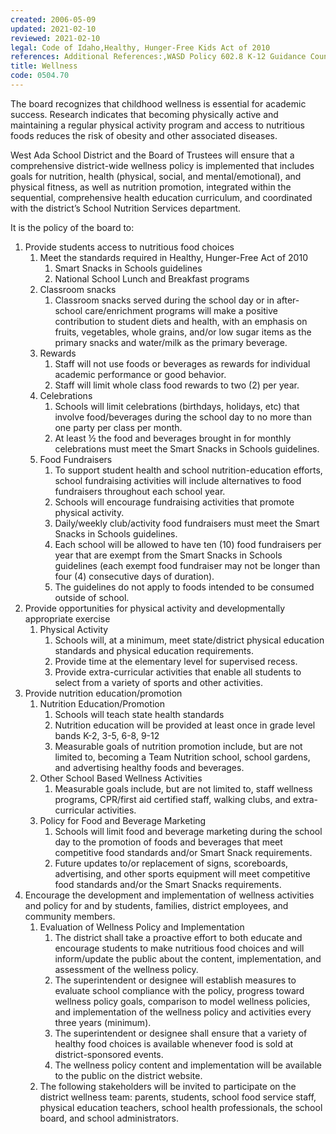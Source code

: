 ```yaml
---
created: 2006-05-09
updated: 2021-02-10
reviewed: 2021-02-10
legal: Code of Idaho,Healthy, Hunger-Free Kids Act of 2010
references: Additional References:,WASD Policy 602.8 K-12 Guidance Counseling Programs,WASD Policy 602.4 Health Education
title: Wellness
code: 0504.70
---
```


The board recognizes that childhood wellness is essential for academic success. Research indicates that becoming physically active and maintaining a regular physical activity program and access to nutritious foods reduces the risk of obesity and other associated diseases.

West Ada School District and the Board of Trustees will ensure that a comprehensive district-wide wellness policy is implemented that includes goals for nutrition, health (physical, social, and mental/emotional), and physical fitness, as well as nutrition promotion, integrated within the sequential, comprehensive health education curriculum, and coordinated with the district’s School Nutrition Services department.

It is the policy of the board to:

1. Provide students access to nutritious food choices
    1. Meet the standards required in Healthy, Hunger-Free Act of 2010
        1. Smart Snacks in Schools guidelines
        1. National School Lunch and Breakfast programs
    1. Classroom snacks
        1. Classroom snacks served during the school day or in after-school care/enrichment programs will make a positive contribution to student diets and health, with an emphasis on fruits, vegetables, whole grains, and/or low sugar items as the primary snacks and water/milk as the primary beverage.
    1. Rewards
        1. Staff will not use foods or beverages as rewards for individual academic performance or good     behavior.
        1. Staff will limit whole class food rewards to two (2) per year.
    1. Celebrations
        1. Schools will limit celebrations (birthdays, holidays, etc) that involve food/beverages during the school day to no more than one party per class per month.
        1. At least ½ the food and beverages brought in for monthly celebrations must meet the Smart Snacks in Schools guidelines.
    1. Food Fundraisers
        1. To support student health and school nutrition-education efforts, school fundraising activities will         include alternatives to food fundraisers throughout each school year.
        1. Schools will encourage fundraising activities that promote physical activity.
        1. Daily/weekly club/activity food fundraisers must meet the Smart Snacks in Schools guidelines.
        1. Each school will be allowed to have ten (10) food fundraisers per year that are exempt from the         Smart Snacks in Schools guidelines (each exempt food fundraiser may not be longer than four (4)         consecutive days of duration).
        1. The guidelines do not apply to foods intended to be consumed outside of school.
1. Provide opportunities for physical activity and developmentally appropriate exercise
    1. Physical Activity
        1. Schools will, at a minimum, meet state/district physical education standards and physical education         requirements.
        1. Provide time at the elementary level for supervised recess.
        1. Provide extra-curricular activities that enable all students to select from a variety of sports and other activities.
1. Provide nutrition education/promotion
    1. Nutrition Education/Promotion
        1. Schools will teach state health standards
        1. Nutrition education will be provided at least once in grade level bands K-2, 3-5, 6-8, 9-12
        1. Measurable goals of nutrition promotion include, but are not limited to, becoming a Team         Nutrition school, school gardens, and advertising healthy foods and beverages.
    1. Other School Based Wellness Activities
        1. Measurable goals include, but are not limited to, staff wellness programs, CPR/first aid certified         staff, walking clubs, and extra-curricular activities.
    1. Policy for Food and Beverage Marketing
        1. Schools will limit food and beverage marketing during the school day to the promotion of foods         and beverages that meet competitive food standards and/or Smart Snack requirements.
        1. Future updates to/or replacement of signs, scoreboards, advertising, and other sports equipment         will meet competitive food standards and/or the Smart Snacks requirements.
1. Encourage the development and implementation of wellness activities and policy for and by students, families, district employees, and community members.
    1. Evaluation of Wellness Policy and Implementation
        1. The district shall take a proactive effort to both educate and encourage students to make         nutritious food choices and will inform/update the public about the content, implementation, and         assessment of the wellness policy.
        1. The superintendent or designee will establish measures to evaluate school compliance with the         policy, progress toward wellness policy goals, comparison to model wellness policies, and         implementation of the wellness policy and activities every three years (minimum).
        1. The superintendent or designee shall ensure that a variety of healthy food choices is available         whenever food is sold at district-sponsored events.
        1. The wellness policy content and implementation will be available to the public on the district         website.
    1. The following stakeholders will be invited to participate on the district wellness team: parents, students,     school food service staff, physical education teachers, school health professionals, the school board, and     school administrators.
